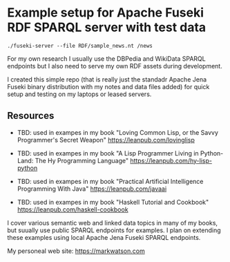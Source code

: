 # Example setup for Apache Fuseki RDF SPARQL server with test data

    ./fuseki-server --file RDF/sample_news.nt /news

For my own research I usually use the DBPedia and WikiData SPARQL endpoints but I also need to serve my own RDF assets during development.

I created this simple repo (that is really just the standadr Apache Jena Fuseki binary distribution with my notes and data files added) for quick setup and testing on my laptops or leased servers.

## Resources

- TBD: used in exampes in my book "Loving Common Lisp, or the Savvy Programmer's Secret Weapon" https://leanpub.com/lovinglisp

- TBD: used in exampes in my book "A Lisp Programmer Living in Python-Land: The Hy Programming Language" https://leanpub.com/hy-lisp-python

- TBD: used in exampes in my book "Practical Artificial Intelligence Programming With Java" https://leanpub.com/javaai
- TBD: used in exampes in my book "Haskell Tutorial and Cookbook" https://leanpub.com/haskell-cookbook

I cover various semantic web and linked data topics in many of my books, but suually use public SPARQL endpoints for examples. I plan on extending these examples using local Apache Jena Fuseki SPARQL endpoints.

My personeal web site: https://markwatson.com


